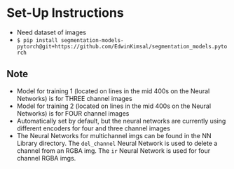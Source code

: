 # Set-Up Instructions

- Need dataset of images
- ```$ pip install segmentation-models-pytorch@git+https://github.com/EdwinKimsal/segmentation_models.pytorch```

## Note
- Model for training 1 (located on lines in the mid 400s on the Neural Networks) is for THREE channel images
- Model for training 2 (located on lines in the mid 400s on the Neural Networks) is for FOUR channel images
- Automatically set by default, but the neural networks are currently using different encoders for four and three channel images
- The Neural Networks for multichannel imgs can be found in the NN Library directory. The ```del_channel``` Neural Network is used to delete a channel from an RGBA img. The ```ir``` Neural Network is used for four channel RGBA imgs.
